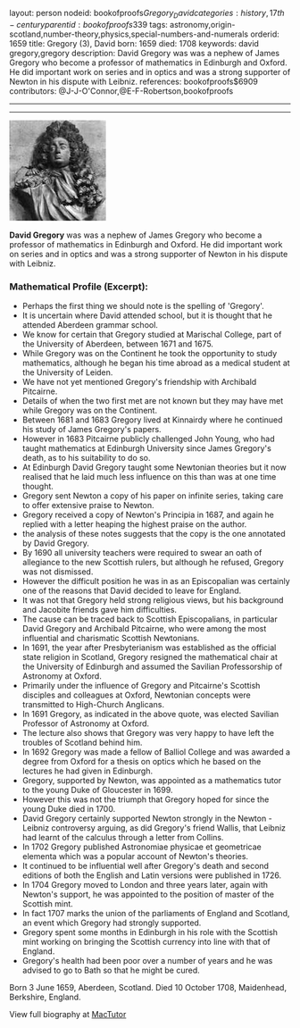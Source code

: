 layout: person
nodeid: bookofproofs$Gregory_David
categories: history,17th-century
parentid: bookofproofs$339
tags: astronomy,origin-scotland,number-theory,physics,special-numbers-and-numerals
orderid: 1659
title: Gregory (3), David
born: 1659
died: 1708
keywords: david gregory,gregory
description: David Gregory was was a nephew of James Gregory who become a professor of mathematics in Edinburgh and Oxford. He did important work on series and in optics and was a strong supporter of Newton in his dispute with Leibniz.
references: bookofproofs$6909
contributors: @J-J-O'Connor,@E-F-Robertson,bookofproofs

---



---

![Gregory_David.jpg](https://github.com/bookofproofs/bookofproofs.github.io/blob/main/_sources/_assets/images/portraits/Gregory_David.jpg?raw=true)

**David Gregory** was was a nephew of James Gregory who become a professor of mathematics in Edinburgh and Oxford. He did important work on series and in optics and was a strong supporter of Newton in his dispute with Leibniz.

### Mathematical Profile (Excerpt):
* Perhaps the first thing we should note is the spelling of 'Gregory'.
* It is uncertain where David attended school, but it is thought that he attended Aberdeen grammar school.
* We know for certain that Gregory studied at Marischal College, part of the University of Aberdeen, between 1671 and 1675.
* While Gregory was on the Continent he took the opportunity to study mathematics, although he began his time abroad as a medical student at the University of Leiden.
* We have not yet mentioned Gregory's friendship with Archibald Pitcairne.
* Details of when the two first met are not known but they may have met while Gregory was on the Continent.
* Between 1681 and 1683 Gregory lived at Kinnairdy where he continued his study of James Gregory's papers.
* However in 1683 Pitcairne publicly challenged John Young, who had taught mathematics at Edinburgh University since James Gregory's death, as to his suitability to do so.
* At Edinburgh David Gregory taught some Newtonian theories but it now realised that he laid much less influence on this than was at one time thought.
* Gregory sent Newton a copy of his paper on infinite series, taking care to offer extensive praise to Newton.
* Gregory received a copy of Newton's Principia in 1687, and again he replied with a letter heaping the highest praise on the author.
* the analysis of these notes suggests that the copy is the one annotated by David Gregory.
* By 1690 all university teachers were required to swear an oath of allegiance to the new Scottish rulers, but although he refused, Gregory was not dismissed.
* However the difficult position he was in as an Episcopalian was certainly one of the reasons that David decided to leave for England.
* It was not that Gregory held strong religious views, but his background and Jacobite friends gave him difficulties.
* The cause can be traced back to Scottish Episcopalians, in particular David Gregory and Archibald Pitcairne, who were among the most influential and charismatic Scottish Newtonians.
* In 1691, the year after Presbyterianism was established as the official state religion in Scotland, Gregory resigned the mathematical chair at the University of Edinburgh and assumed the Savilian Professorship of Astronomy at Oxford.
* Primarily under the influence of Gregory and Pitcairne's Scottish disciples and colleagues at Oxford, Newtonian concepts were transmitted to High-Church Anglicans.
* In 1691 Gregory, as indicated in the above quote, was elected Savilian Professor of Astronomy at Oxford.
* The lecture also shows that Gregory was very happy to have left the troubles of Scotland behind him.
* In 1692 Gregory was made a fellow of Balliol College and was awarded a degree from Oxford for a thesis on optics which he based on the lectures he had given in Edinburgh.
* Gregory, supported by Newton, was appointed as a mathematics tutor to the young Duke of Gloucester in 1699.
* However this was not the triumph that Gregory hoped for since the young Duke died in 1700.
* David Gregory certainly supported Newton strongly in the Newton - Leibniz controversy arguing, as did Gregory's friend Wallis, that Leibniz had learnt of the calculus through a letter from Collins.
* In 1702 Gregory published Astronomiae physicae et geometricae elementa which was a popular account of Newton's theories.
* It continued to be influential well after Gregory's death and second editions of both the English and Latin versions were published in 1726.
* In 1704 Gregory moved to London and three years later, again with Newton's support, he was appointed to the position of master of the Scottish mint.
* In fact 1707 marks the union of the parliaments of England and Scotland, an event which Gregory had strongly supported.
* Gregory spent some months in Edinburgh in his role with the Scottish mint working on bringing the Scottish currency into line with that of England.
* Gregory's health had been poor over a number of years and he was advised to go to Bath so that he might be cured.

Born 3 June 1659, Aberdeen, Scotland. Died 10 October 1708, Maidenhead, Berkshire, England.

View full biography at [MacTutor](https://mathshistory.st-andrews.ac.uk/Biographies/Gregory_David/)
